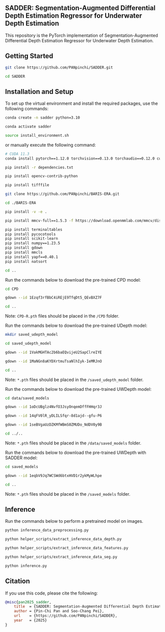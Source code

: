 ## **SADDER**: **S**egmentation-**A**ugmented **D**ifferential **D**epth **E**stimation **R**egressor for Underwater Depth Estimation
This repository is the PyTorch implementation of Segmentation-Augmented Differential Depth Estimation Regressor for Underwater Depth Estimation.


## Getting Started
```bash
git clone https://github.com/PANpinchi/SADDER.git

cd SADDER
```

## Installation and Setup
To set up the virtual environment and install the required packages, use the following commands:
```bash
conda create -n sadder python=3.10

conda activate sadder

source install_environment.sh
```
or manually execute the following command:
```bash
# CUDA 11.3
conda install pytorch==1.12.0 torchvision==0.13.0 torchaudio==0.12.0 cudatoolkit=11.3 -c pytorch

pip install -r dependencies.txt

pip install opencv-contrib-python

pip install tifffile

git clone https://github.com/PANpinchi/BARIS-ERA.git

cd ./BARIS-ERA

pip install -v -e .

pip install mmcv-full==1.5.3 -f https://download.openmmlab.com/mmcv/dist/cu113/torch1.12.0/index.html

pip install terminaltables
pip install pycocotools
pip install scikit-learn
pip install numpy==1.23.5
pip install gdown
pip install mmcls
pip install yapf==0.40.1
pip install natsort

cd ..
```

Run the commands below to download the pre-trained CPD model:
```bash
cd CPD

gdown --id 1Ezqf3rfBbC4iREjE9TfqDt5_QEvBXZ7F

cd ..
```
Note: `CPD-R.pth` files should be placed in the `/CPD` folder.


Run the commands below to download the pre-trained UDepth model:
```bash
mkdir saved_udepth_model

cd saved_udepth_model

gdown --id 1VakMGHTAc2b6baEQvijeU2SapClreIYE

gdown --id 1MaNGn8aKYDXrtmuTsaNlhIyk-IeMRJnO

cd ..
```
Note: `*.pth` files should be placed in the `/saved_udepth_model` folder.

Run the commands below to download the pre-trained UWDepth model:
```bash
cd data/saved_models

gdown --id 1oDcUBglz4NvfO3JsyOnqemDffFHHqr3J

gdown --id 14qFV0lR_yDLILSfqr-8d1ajd--gfu-P6

gdown --id 1seBVgaUzDZKMfWBmS0ZMUDo_NdDV0y9B

cd ../..
```
Note: `*.pth` files should be placed in the `/data/saved_models` folder.

Run the commands below to download the pre-trained UWDepth with SADDER model:
```bash
cd saved_models

gdown --id 1eqbV9Jq7WCSWd6btxHVD1r2ykMyWLhpe

cd ..
```
Note: `*.pth` files should be placed in the `/saved_models` folder.


## Inference
Run the commands below to perform a pretrained model on images.
```bash
python inference_data_preprocessing.py

python helper_scripts/extract_inference_data_depth.py

python helper_scripts/extract_inference_data_features.py

python helper_scripts/extract_inference_data_seg.py

python inference.py
```

## Citation
If you use this code, please cite the following:
```bibtex
@misc{pan2025_sadder,
    title  = {SADDER: Segmentation-Augmented Differential Depth Estimation Regressor for Underwater Depth Estimation},
    author = {Pin-Chi Pan and Soo-Chang Pei},
    url    = {https://github.com/PANpinchi/SADDER},
    year   = {2025}
}
```
